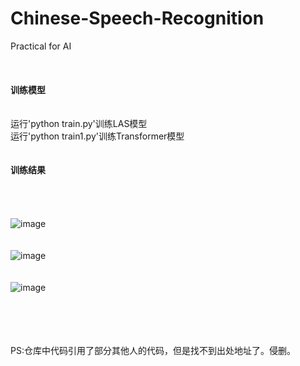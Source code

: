 # Chinese-Speech-Recognition
Practical for AI  
<br>
<br>
<br>
**训练模型**  
<br>                                  
运行'python train.py'训练LAS模型  
运行'python train1.py'训练Transformer模型
<br>
<br>
<br>
**训练结果**
<br>
<br>
<br>
<br>
<br>
![image](https://github.com/flysmart/Chinese-Speech-Recognition/assets/66983043/91f8b1e1-3c6c-4d35-a739-78088f904c13)  
<br>
<br>
![image](https://github.com/flysmart/Chinese-Speech-Recognition/assets/66983043/65787c4c-6a53-4b0f-869f-0763feb76aba)  
<br>
<br>
![image](https://github.com/flysmart/Chinese-Speech-Recognition/assets/66983043/20d430df-e774-4ffd-a8e1-1d9583f50059)                                    
<br>
<br>
<br>
<br>
  

PS:仓库中代码引用了部分其他人的代码，但是找不到出处地址了。侵删。


